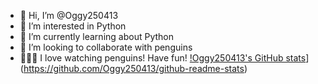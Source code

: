 - 👋 Hi, I’m @Oggy250413
- 👀 I’m interested in Python
- 🌱 I’m currently learning about Python
- 💞️ I’m looking to collaborate with penguins
- 🌱🌱🌱 I love watching penguins! Have fun!
[!Oggy250413's GitHub stats](https://github-readme-stats.vercel.app/api?username=Oggy250413)](https://github.com/Oggy250413/github-readme-stats)
